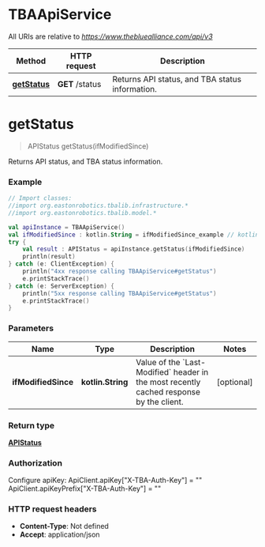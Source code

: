 # TBAApiService

All URIs are relative to *https://www.thebluealliance.com/api/v3*

Method | HTTP request | Description
------------- | ------------- | -------------
[**getStatus**](TBAApiService.md#getStatus) | **GET** /status | Returns API status, and TBA status information.


<a name="getStatus"></a>
# **getStatus**
> APIStatus getStatus(ifModifiedSince)



Returns API status, and TBA status information.

### Example
```kotlin
// Import classes:
//import org.eastonrobotics.tbalib.infrastructure.*
//import org.eastonrobotics.tbalib.model.*

val apiInstance = TBAApiService()
val ifModifiedSince : kotlin.String = ifModifiedSince_example // kotlin.String | Value of the `Last-Modified` header in the most recently cached response by the client.
try {
    val result : APIStatus = apiInstance.getStatus(ifModifiedSince)
    println(result)
} catch (e: ClientException) {
    println("4xx response calling TBAApiService#getStatus")
    e.printStackTrace()
} catch (e: ServerException) {
    println("5xx response calling TBAApiService#getStatus")
    e.printStackTrace()
}
```

### Parameters

Name | Type | Description  | Notes
------------- | ------------- | ------------- | -------------
 **ifModifiedSince** | **kotlin.String**| Value of the &#x60;Last-Modified&#x60; header in the most recently cached response by the client. | [optional]

### Return type

[**APIStatus**](APIStatus.md)

### Authorization


Configure apiKey:
    ApiClient.apiKey["X-TBA-Auth-Key"] = ""
    ApiClient.apiKeyPrefix["X-TBA-Auth-Key"] = ""

### HTTP request headers

 - **Content-Type**: Not defined
 - **Accept**: application/json

